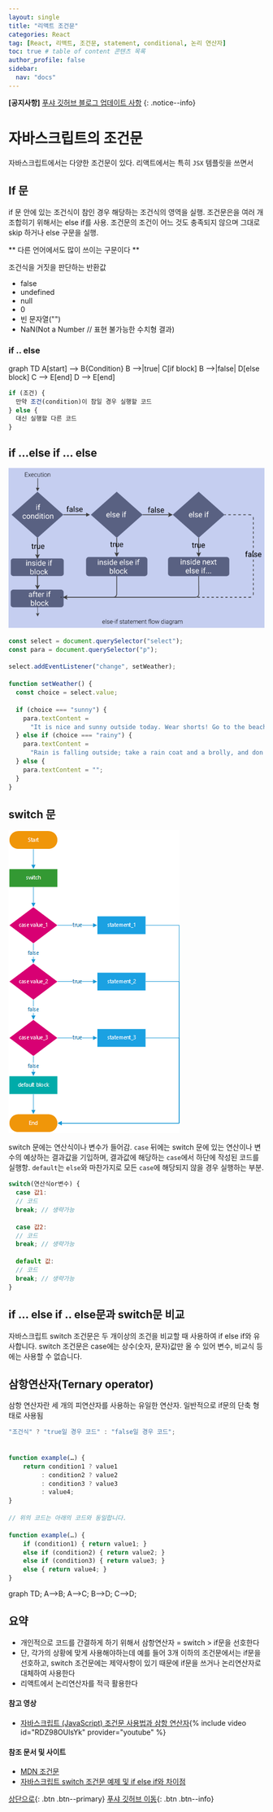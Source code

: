 ```yaml
---
layout: single
title: "리액트 조건문"
categories: React
tag: [React, 리액트, 조건문, statement, conditional, 논리 연산자]
toc: true # table of content 콘텐츠 목록
author_profile: false
sidebar:
  nav: "docs"
---
```


**[공지사항]** [푸샤 깃허브 블로그 업데이트 사항](https://github.com/de24world/de24world.github.io)
{: .notice--info}

# 자바스크립트의 조건문

자바스크립트에서는 다양한 조건문이 있다. 리액트에서는 특히 `JSX` 템플릿을 쓰면서

## If 문

if 문 안에 있는 조건식이 참인 경우 해당하는 조건식의 영역을 실행. 조건문은을 여러 개 조합히기 위해서는 else if를 사용. 조건문의 조건이 어느 것도 충족되지 않으며 그대로 skip 하거나 else 구문을 실행.

** 다른 언어에서도 많이 쓰이는 구문이다 **

조건식을 거짓을 판단하는 반환값

- false
- undefined
- null
- 0
- 빈 문자열("")
- NaN(Not a Number // 표현 불가능한 수치형 결과)

### if .. else

<div class="mermaid"> 
  graph TD
    A[start] --> B{Condition}
    B -->|true| C[if block]
    B -->|false| D[else block]
    C --> E[end]
    D --> E[end]
  
</div>

```js
if (조건) {
  만약 조건(condition)이 참일 경우 실행할 코드
} else {
  대신 실행할 다른 코드
}
```

## if ...else if ... else

<img src="/assets/images/React/javascript-else-if-statement-flow-diagram.png" />

```js
const select = document.querySelector("select");
const para = document.querySelector("p");

select.addEventListener("change", setWeather);

function setWeather() {
  const choice = select.value;

  if (choice === "sunny") {
    para.textContent =
      "It is nice and sunny outside today. Wear shorts! Go to the beach, or the park, and get an ice cream.";
  } else if (choice === "rainy") {
    para.textContent =
      "Rain is falling outside; take a rain coat and a brolly, and don't stay out for too long.";
  } else {
    para.textContent = "";
  }
}
```

## switch 문

<img src="/assets/images/React/JavaScript-switch-case.png" />

switch 문에는 연산식이나 변수가 들어감. `case` 뒤에는 switch 문에 있는 연산이나 변수의 예상하는 결과값을 기입하며, 결과값에 해당하는 `case`에서 하단에 작성된 코드를 실행항. `default`는 `else`와 마찬가지로 모든 `case`에 해당되지 않을 경우 실행하는 부분.

```js
switch(연산식or변수) {
  case 값1:
  // 코드
  break; // 생략가능

  case 값2:
  // 코드
  break; // 생략가능

  default 값:
  // 코드
  break; // 생략가능
}
```

## if ... else if .. else문과 switch문 비교

자바스크립트 switch 조건문은 두 개이상의 조건을 비교할 때 사용하여 if else if와 유사합니다. switch 조건문은 case에는 상수(숫자, 문자)값만 올 수 있어 변수, 비교식 등에는 사용할 수 없습니다.

## 삼항연산자(Ternary operator)

삼항 연산자란 세 개의 피연산자를 사용하는 유일한 연산자. 일반적으로 if문의 단축 형태로 사용됨

```js
"조건식" ? "true일 경우 코드" : "false일 경우 코드";


function example(…) {
    return condition1 ? value1
         : condition2 ? value2
         : condition3 ? value3
         : value4;
}

// 위의 코드는 아래의 코드와 동일합니다.

function example(…) {
    if (condition1) { return value1; }
    else if (condition2) { return value2; }
    else if (condition3) { return value3; }
    else { return value4; }
}
```

<div class="mermaid"> 
  graph TD; A-->B; A-->C; B-->D; C-->D; 
</div>

<div class="notice--success">
<h2>요약</h2>
<ul>
  <li>개인적으로 코드를 간결하게 하기 위해서 삼항연산자 = switch > if문을 선호한다 </li>
  <li>단, 각가의 상황에 맞게 사용해야하는데 예를 들어 3개 이하의 조건문에서는 if문을 선호하고, switch 조건문에는 제약사항이 있기 때문에 if문을 쓰거나 논리연산자로 대체하여 사용한다</li>
  <li>리액트에서 논리연산자를 적극 활용한다 </li>
</ul>
</div>

#### 참고 영상

- [자바스크립트 (JavaScript) 조건문 사용법과 삼항 연산자](https://youtu.be/RDZ98OUlsYk){% include video id="RDZ98OUlsYk" provider="youtube" %}

#### 참조 문서 및 사이트

- [MDN 조건문](https://developer.mozilla.org/ko/docs/Learn/JavaScript/Building_blocks/conditionals)
- [자바스크립트 switch 조건문 예제 및 if else if와 차이점](https://dasima.xyz/javascript-switch/)

[상단으로](#svg-란){: .btn .btn--primary}
[푸샤 깃허브 이동](https://github.com/de24world){: .btn .btn--info}
